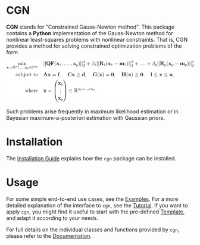 CGN
============

**CGN** stands for "Constrained Gauss-Newton method".
This package contains a **Python** implementation of the Gauss-Newton method for nonlinear least-squares
problems with nonlinear constraints. That is, CGN provides a method for solving constrained optimization
problems of the form

![image](ncnlsp.png)

Such problems arise frequently in maximum likelihood estimation or in Bayesian maximum-a-posteriori estimation with 
Gaussian priors.

Installation
============

The [Installation Guide](https://fabiankp.github.io/cgn/installation.html) explains how the ``cgn`` package can be 
installed.

Usage
=====

For some simple end-to-end use cases, see the [Examples](https://github.com/FabianKP/cgn/tree/main/examples). For a 
more detailed explanation of the interface to ``cgn``, see the [Tutorial](https://fabiankp.github.io/cgn/tutorial.html). 
If you want to apply ``cgn``, you might find it useful to start with the pre-defined 
[Template](https://fabiankp.github.io/cgn/tutorial.html#template), and adapt it according to your needs.

For full details on the individual classes 
and functions provided by ``cgn``, please refer to the [Documentation](https://fabiankp.github.io/cgn/).
